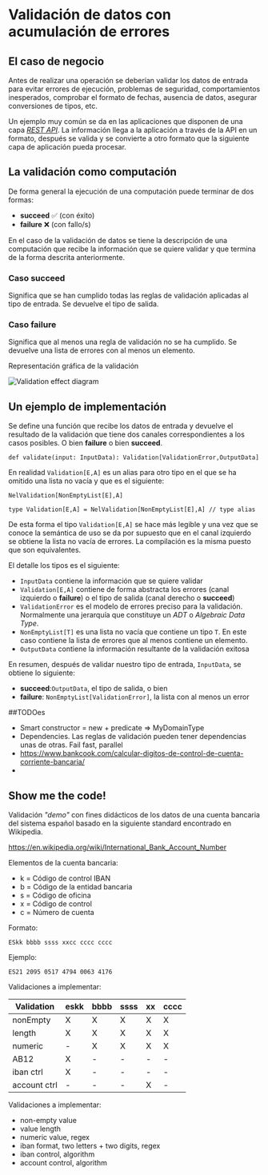 # Validación de datos con acumulación de errores

## El caso de negocio

Antes de realizar una operación se deberían validar los datos de entrada para evitar errores de ejecución, problemas de seguridad, comportamientos inesperados, comprobar el formato de fechas, ausencia de datos, asegurar conversiones de tipos, etc.

Un ejemplo muy común se da en las aplicaciones que disponen de una capa [*REST API*](https://en.wikipedia.org/wiki/Representational_state_transfer). La información llega a la aplicación a través de la API en un formato, después se valida y se convierte a otro formato que la siguiente capa de aplicación pueda procesar.


## La validación como computación

De forma general la ejecución de una computación puede terminar de dos formas:
- **succeed** :white_check_mark: (con éxito)
- **failure** :x: (con fallo/s)

En el caso de la validación de datos se tiene la descripción de una computación que recibe la información que se quiere validar y que termina de la forma descrita anteriormente.

### Caso succeed
Significa que se han cumplido todas las reglas de validación aplicadas al tipo de entrada. Se devuelve el tipo de salida.

### Caso failure
Significa que al menos una regla de validación no se ha cumplido. Se devuelve una lista de errores con al menos un elemento.

Representación gráfica de la validación

![Validation effect diagram](http://www.plantuml.com/plantuml/proxy?cache=no&src=https://raw.githubusercontent.com/butcherless/tapir-learn/master/docs/validation-effect-diagram.puml)

## Un ejemplo de implementación

Se define una función que recibe los datos de entrada y devuelve el resultado de la validación que tiene dos canales correspondientes a los casos posibles. O bien **failure** o bien **succeed**.

`def validate(input: InputData): Validation[ValidationError,OutputData]`

En realidad `Validation[E,A]` es un alias para otro tipo en el que se ha omitido una lista no vacía y que es el siguiente:

`NelValidation[NonEmptyList[E],A]`

`type Validation[E,A] = NelValidation[NonEmptyList[E],A] // type alias`

De esta forma el tipo `Validation[E,A]` se hace más legible y una vez que se conoce la semántica de uso se da por supuesto que en el canal izquierdo se obtiene la lista no vacía de errores. La compilación es la misma puesto que son equivalentes.

El detalle los tipos es el siguiente:
- `InputData` contiene la información que se quiere validar
- `Validation[E,A]` contiene de forma abstracta los errores (canal izquierdo o **failure**) o el tipo de salida (canal derecho o **succeed**)
- `ValidationError` es el modelo de errores preciso para la validación. Normalmente una jerarquía que constituye un *ADT* o *Algebraic Data Type*.
- `NonEmptyList[T]` es una lista no vacía que contiene un tipo `T`. En este caso contiene la lista de errores que al menos contiene un elemento.
- `OutputData` contiene la información resultante de la validación exitosa

En resumen, después de validar nuestro tipo de entrada, `InputData`, se obtiene lo siguiente:

- **succeed**:`OutputData`, el tipo de salida, o bien
- **failure**: `NonEmptyList[ValidationError]`, la lista con al menos un error

##TODOes

- Smart constructor = new + predicate => MyDomainType
- Dependencies. Las reglas de validación pueden tener dependencias unas de otras. Fail fast, parallel
- https://www.bankcook.com/calcular-digitos-de-control-de-cuenta-corriente-bancaria/
-
## Show me the code!

Validación *"demo"* con fines didácticos de los datos de una cuenta bancaria del sistema español basado en la siguiente standard encontrado en Wikipedia.

https://en.wikipedia.org/wiki/International_Bank_Account_Number

Elementos de la cuenta bancaria:

- k = Código de control IBAN
- b = Código de la entidad bancaria
- s = Código de oficina
- x = Código de control
- c = Número de cuenta

Formato:

`ESkk bbbb ssss xxcc cccc cccc`

Ejemplo:

`ES21 2095 0517 4794 0063 4176`

Validaciones a implementar:

|Validation  | eskk | bbbb | ssss |  xx  | cccc |
|------------|------|------|------|------|------|
|nonEmpty    | X    | X    | X    | X    | X    |
|length      | X    | X    | X    | X    | X    |
|numeric     | -    | X    | X    | X    | X    |
|AB12        | X    | -    | -    | -    | -    |
|iban ctrl   | X    | -    | -    | -    | -    |
|account ctrl| -    | -    | -    | X    | -    |

Validaciones a implementar:

- non-empty value
- value length
- numeric value, regex
- iban format, two letters + two digits, regex
- iban control, algorithm
- account control, algorithm